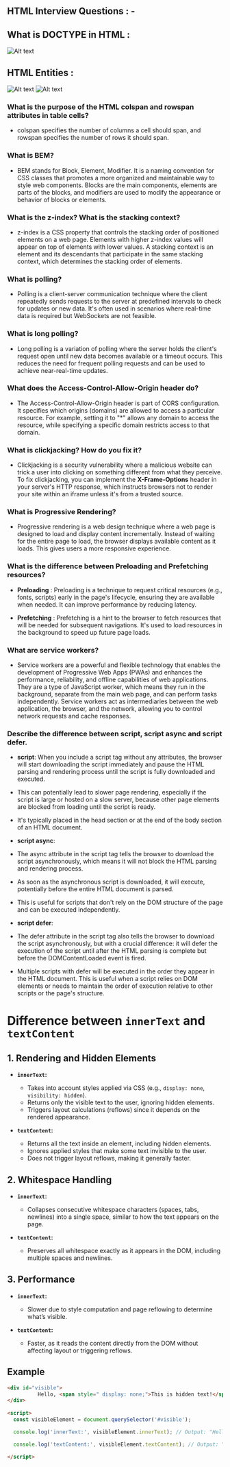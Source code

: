 ## HTML Interview Questions : - 

## What is DOCTYPE in HTML : 

![Alt text](image.png)

## HTML Entities : 

![Alt text](image-1.png)
![Alt text](image-2.png)

### What is the purpose of the HTML colspan and rowspan attributes in table cells?

-   colspan specifies the number of columns a cell should span, and rowspan specifies the number of rows it should span.



### What is BEM?

-   BEM stands for Block, Element, Modifier. It is a naming convention for CSS classes that promotes a more organized and maintainable way to style web components. Blocks are the main components, elements are parts of the blocks, and modifiers are used to modify the appearance or behavior of blocks or elements.


### What is the z-index? What is the stacking context?

-   z-index is a CSS property that controls the stacking order of positioned elements on a web page. Elements with higher z-index values will appear on top of elements with lower values. A stacking context is an element and its descendants that participate in the same stacking context, which determines the stacking order of elements.


### What is polling?

-   Polling is a client-server communication technique where the client repeatedly sends requests to the server at predefined intervals to check for updates or new data. It's often used in scenarios where real-time data is required but WebSockets are not feasible.


### What is long polling?

-    Long polling is a variation of polling where the server holds the client's request open until new data becomes available or a timeout occurs. This reduces the need for frequent polling requests and can be used to achieve near-real-time updates.


### What does the Access-Control-Allow-Origin header do?

-   The Access-Control-Allow-Origin header is part of CORS configuration. It specifies which origins (domains) are allowed to access a particular resource. For example, setting it to "*" allows any domain to access the resource, while specifying a specific domain restricts access to that domain.


### What is clickjacking? How do you fix it?

-   Clickjacking is a security vulnerability where a malicious website can trick a user into clicking on something different from what they perceive. To fix clickjacking, you can implement the **X-Frame-Options** header in your server's HTTP response, which instructs browsers not to render your site within an iframe unless it's from a trusted source.

### What is Progressive Rendering?

-   Progressive rendering is a web design technique where a web page is designed to load and display content incrementally. Instead of waiting for the entire page to load, the browser displays available content as it loads. This gives users a more responsive experience.


### What is the difference between Preloading and Prefetching resources?

-   **Preloading** : Preloading is a technique to request critical resources (e.g., fonts, scripts) early in the page's lifecycle, ensuring they are available when needed. It can improve performance by reducing latency.

-   **Prefetching** : Prefetching is a hint to the browser to fetch resources that will be needed for subsequent navigations. It's used to load resources in the background to speed up future page loads.


### What are service workers?

-  Service workers are a powerful and flexible technology that enables the development of Progressive Web Apps (PWAs) and enhances the performance, reliability, and offline capabilities of web applications. They are a type of JavaScript worker, which means they run in the background, separate from the main web page, and can perform tasks independently. Service workers act as intermediaries between the web application, the browser, and the network, allowing you to control network requests and cache responses.



### Describe the difference between script, script async and script defer.

-   **script**: When you include a script tag without any attributes, the browser will start downloading the script immediately and pause the HTML parsing and rendering process until the script is fully downloaded and executed.

-   This can potentially lead to slower page rendering, especially if the script is large or hosted on a slow server, because other page elements are blocked from loading until the script is ready.

-   It's typically placed in the head section or at the end of the body section of an HTML document.

-   **script async**:

-   The async attribute in the script tag tells the browser to download the script asynchronously, which means it will not block the HTML parsing and rendering process.

-   As soon as the asynchronous script is downloaded, it will execute, potentially before the entire HTML document is parsed.

-   This is useful for scripts that don't rely on the DOM structure of the page and can be executed independently.

-   **script defer**:

-   The defer attribute in the script tag also tells the browser to download the script asynchronously, but with a crucial difference: it will defer the execution of the script until after the HTML parsing is complete but before the DOMContentLoaded event is fired.

-   Multiple scripts with defer will be executed in the order they appear in the HTML document.
This is useful when a script relies on DOM elements or needs to maintain the order of execution relative to other scripts or the page's structure.


# Difference between `innerText` and `textContent`

## 1. Rendering and Hidden Elements
- **`innerText`:**
  - Takes into account styles applied via CSS (e.g., `display: none`, `visibility: hidden`).
  - Returns only the visible text to the user, ignoring hidden elements.
  - Triggers layout calculations (reflows) since it depends on the rendered appearance.

- **`textContent`:**
  - Returns all the text inside an element, including hidden elements.
  - Ignores applied styles that make some text invisible to the user.
  - Does not trigger layout reflows, making it generally faster.

## 2. Whitespace Handling
- **`innerText`:**
  - Collapses consecutive whitespace characters (spaces, tabs, newlines) into a single space, similar to how the text appears on the page.

- **`textContent`:**
  - Preserves all whitespace exactly as it appears in the DOM, including multiple spaces and newlines.

## 3. Performance
- **`innerText`:**
  - Slower due to style computation and page reflowing to determine what’s visible.

- **`textContent`:**
  - Faster, as it reads the content directly from the DOM without affecting layout or triggering reflows.

## Example

```html
<div id="visible">
          Hello, <span style=" display: none;">This is hidden text!</span> How are you?
</div>
  
<script>
  const visibleElement = document.querySelector('#visible');

  console.log('innerText:', visibleElement.innerText); // Output: "Hello, How are you?"

  console.log('textContent:', visibleElement.textContent); // Output: "Hello, This is hidden text! How are you?"

</script>

